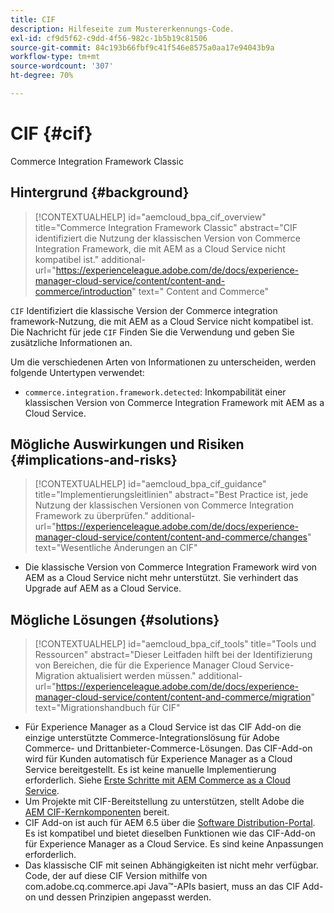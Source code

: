 ```yaml
---
title: CIF
description: Hilfeseite zum Mustererkennungs-Code.
exl-id: cf9d5f62-c9dd-4f56-982c-1b5b19c81506
source-git-commit: 84c193b66fbf9c41f546e8575a0aa17e94043b9a
workflow-type: tm+mt
source-wordcount: '307'
ht-degree: 70%

---
```


# CIF {#cif}

Commerce Integration Framework Classic

## Hintergrund {#background}

>[!CONTEXTUALHELP]
>id="aemcloud_bpa_cif_overview"
>title="Commerce Integration Framework Classic"
>abstract="CIF identifiziert die Nutzung der klassischen Version von Commerce Integration Framework, die mit AEM as a Cloud Service nicht kompatibel ist."
>additional-url="https://experienceleague.adobe.com/de/docs/experience-manager-cloud-service/content/content-and-commerce/introduction" text=" Content and Commerce"

`CIF`  Identifiziert die klassische Version der Commerce integration framework-Nutzung, die mit AEM as a Cloud Service nicht kompatibel ist. Die Nachricht für jede `CIF` Finden Sie die Verwendung und geben Sie zusätzliche Informationen an.

Um die verschiedenen Arten von Informationen zu unterscheiden, werden folgende Untertypen verwendet:

* `commerce.integration.framework.detected`: Inkompabilität einer klassischen Version von Commerce Integration Framework mit AEM as a Cloud Service.


## Mögliche Auswirkungen und Risiken {#implications-and-risks}

>[!CONTEXTUALHELP]
>id="aemcloud_bpa_cif_guidance"
>title="Implementierungsleitlinien"
>abstract="Best Practice ist, jede Nutzung der klassischen Versionen von Commerce Integration Framework zu überprüfen."
>additional-url="https://experienceleague.adobe.com/de/docs/experience-manager-cloud-service/content/content-and-commerce/changes" text="Wesentliche Änderungen an CIF"

* Die klassische Version von Commerce Integration Framework wird von AEM as a Cloud Service nicht mehr unterstützt. Sie verhindert das Upgrade auf AEM as a Cloud Service.

## Mögliche Lösungen {#solutions}

>[!CONTEXTUALHELP]
>id="aemcloud_bpa_cif_tools"
>title="Tools und Ressourcen"
>abstract="Dieser Leitfaden hilft bei der Identifizierung von Bereichen, die für die Experience Manager Cloud Service-Migration aktualisiert werden müssen."
>additional-url="https://experienceleague.adobe.com/de/docs/experience-manager-cloud-service/content/content-and-commerce/migration" text="Migrationshandbuch für CIF"

* Für Experience Manager as a Cloud Service ist das CIF Add-on die einzige unterstützte Commerce-Integrationslösung für Adobe Commerce- und Drittanbieter-Commerce-Lösungen. Das CIF-Add-on wird für Kunden automatisch für Experience Manager as a Cloud Service bereitgestellt. Es ist keine manuelle Implementierung erforderlich. Siehe [Erste Schritte mit AEM Commerce as a Cloud Service](https://experienceleague.adobe.com/en/docs/experience-manager-cloud-service/content/content-and-commerce/storefront/getting-started).
* Um Projekte mit CIF-Bereitstellung zu unterstützen, stellt Adobe die [AEM CIF-Kernkomponenten](https://github.com/adobe/aem-core-cif-components) bereit.
* CIF Add-on ist auch für AEM 6.5 über die [Software Distribution-Portal](https://experience.adobe.com/#/downloads/content/software-distribution/en/aem.html). Es ist kompatibel und bietet dieselben Funktionen wie das CIF-Add-on für Experience Manager as a Cloud Service. Es sind keine Anpassungen erforderlich.
* Das klassische CIF mit seinen Abhängigkeiten ist nicht mehr verfügbar. Code, der auf diese CIF Version mithilfe von com.adobe.cq.commerce.api Java™-APIs basiert, muss an das CIF Add-on und dessen Prinzipien angepasst werden.

